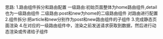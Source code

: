 思路:
1.路由组件拆分和路由配置
    一级路由:初始页面整体为home路由组件,detail也为一级路由组件
    二级路由:post和new为home的二级路由组件
    对路由进行配置
2.组件拆分:把article和new分别作为post和new路由组件的子组件
3.完成静态页面渲染
4.在对应的一级路由组件中，渲染之前发送请求获取到数据，然后进行动态渲染或传递给子组件